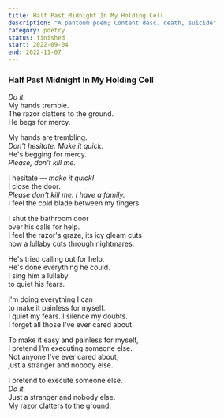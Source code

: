 ```yaml
---
title: Half Past Midnight In My Holding Cell
description: "A pantoum poem; Content desc. death, suicide"
category: poetry
status: finished
start: 2022-09-04
end: 2022-11-07
---
```


### Half Past Midnight In My Holding Cell

*Do it.*  
My hands tremble.  
The razor clatters to the ground.  
He begs for mercy.  

My hands are trembling.  
*Don't hesitate. Make it quick.*  
He's begging for mercy.  
*Please, don't kill me.*  

I hesitate — *make it quick!*  
I close the door.  
*Please don't kill me. I have a family.*  
I feel the cold blade between my fingers.  

I shut the bathroom door  
over his calls for help.  
I feel the razor's graze, its icy gleam cuts  
how a lullaby cuts through nightmares.  

He's tried calling out for help.  
He's done everything he could.  
I sing him a lullaby  
to quiet his fears.  

I'm doing everything I can  
to make it painless for myself.  
I quiet my fears. I silence my doubts.  
I forget all those I've ever cared about.  

To make it easy and painless for myself,  
I pretend I'm executing someone else.  
Not anyone I've ever cared about,  
just a stranger and nobody else.  

I pretend to execute someone else.  
*Do it.*  
Just a stranger and nobody else.  
My razor clatters to the ground.  
